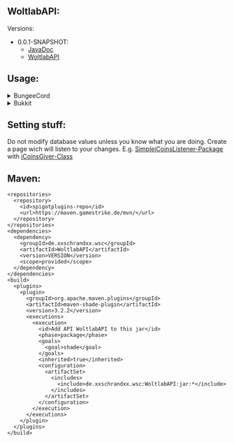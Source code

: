 ## WoltlabAPI:

Versions:
  * 0.0.1-SNAPSHOT:
    * [JavaDoc](https://maven.gamestrike.de/docs/WoltlabAPI/0.0.1-SNAPSHOT/apidocs/)
    * [WoltlabAPI](https://maven.gamestrike.de/docs/WoltlabAPI/0.0.1-SNAPSHOT/WoltlabAPI-0.0.1-SNAPSHOT.jar)

## Usage:
<details>
<summary>BungeeCord</summary>

``` JAVA
public class Main extends Plugin {

private WoltlabAPIBungee wab;

  public WoltlabAPIBungee getAPI() {
    return wab;
  }

  public void onEnable() {
    ...
    //Setting up WoltlabAPIBungee
    /** The change getDataFolder() to the folder you want the hikariconfig.properties in. */
    File SQLProperties = WoltlabAPIBungee.createDefaultHikariCPConfig(getDataFolder());
    /** Weather WoltlabAPIBungee should log debug information. */
    boolean isDebug = false;
    wab = new WoltlabAPIBungee(SQLProperties.toPath(), getLogger(), isDebug);
    ...
  }

}
```

</details>

<details>
<summary>Bukkit</summary>

``` JAVA
public class Main extends JavaPlugin {

  private WoltlabAPIBukkit wab;

  public WoltlabAPIBukkit getAPI() {
    return wab;
  }

  public void onEnable() {
    ...
    //Setting up WoltlabAPIBukkit
    /** The change getDataFolder() to the folder you want the hikariconfig.properties in. */
    File SQLProperties = WoltlabAPIBukkit.createDefaultHikariCPConfig(getDataFolder());
    /** Weather WoltlabAPIBukkit should log debug information. */
    boolean isDebug = false;
    wab = new WoltlabAPIBukkit(SQLProperties.toPath(), getLogger(), isDebug);
    ...
  }

}
```

</details>

## Setting stuff:
Do not modify database values unless you know what you are doing.
Create a page wich will listen to your changes.
E.g. [SimplejCoinsListener-Package](https://github.com/xXSchrandXx/SimplejCoinsListener) with [jCoinsGiver-Class](https://github.com/xXSchrandXx/SpigotPlugins/blob/master/WoltlabSyncer/src/main/java/de/xxschrandxx/wsc/core/jCoinsGiver.java)

## Maven:
```
<repositories>
  <repository>
    <id>spigotplugins-repo</id>
    <url>https://maven.gamestrike.de/mvn/</url>
  </repository>
</repositories>
<dependencies>
  <dependency>
    <groupId>de.xxschrandxx.wsc</groupId>
    <artifactId>WoltlabAPI</artifactId>
    <version>VERSION</version>
    <scope>provided</scope>
  </dependency>
</dependencies>
<build>
  <plugins>
    <plugin>
      <groupId>org.apache.maven.plugins</groupId>
      <artifactId>maven-shade-plugin</artifactId>
      <version>3.2.2</version>
      <executions>
        <execution>
          <id>Add API WoltlabAPI to this jar</id>
          <phase>package</phase>
          <goals>
            <goal>shade</goal>
          </goals>
          <inherited>true</inherited>
          <configuration>
            <artifactSet>
              <includes>
                <include>de.xxschrandxx.wsc:WoltlabAPI:jar:*</include>
              </includes>
            </artifactSet>
          </configuration>
        </execution>
      </executions>
    </plugin>
  </plugins>
</build>
```